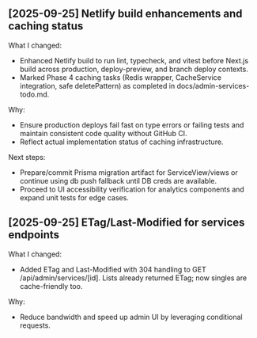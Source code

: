 
## [2025-09-25] Netlify build enhancements and caching status
What I changed:
- Enhanced Netlify build to run lint, typecheck, and vitest before Next.js build across production, deploy-preview, and branch deploy contexts.
- Marked Phase 4 caching tasks (Redis wrapper, CacheService integration, safe deletePattern) as completed in docs/admin-services-todo.md.

Why:
- Ensure production deploys fail fast on type errors or failing tests and maintain consistent code quality without GitHub CI.
- Reflect actual implementation status of caching infrastructure.

Next steps:
- Prepare/commit Prisma migration artifact for ServiceView/views or continue using db push fallback until DB creds are available.
- Proceed to UI accessibility verification for analytics components and expand unit tests for edge cases.

## [2025-09-25] ETag/Last-Modified for services endpoints
What I changed:
- Added ETag and Last-Modified with 304 handling to GET /api/admin/services/[id]. Lists already returned ETag; now singles are cache-friendly too.

Why:
- Reduce bandwidth and speed up admin UI by leveraging conditional requests.
